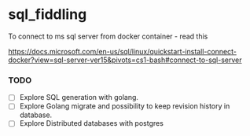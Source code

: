 # sql_fiddling

To connect to ms sql server from docker container - read this

https://docs.microsoft.com/en-us/sql/linux/quickstart-install-connect-docker?view=sql-server-ver15&pivots=cs1-bash#connect-to-sql-server

### TODO

- [ ] Explore SQL generation with golang.
- [ ] Explore Golang migrate and possibility to keep revision history in database.
- [ ] Explore Distributed databases with postgres
